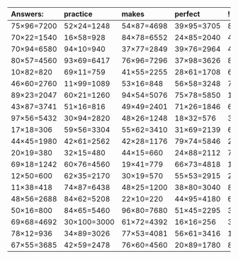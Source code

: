 | Answers: | practice | makes | perfect | ! |
| :--- | :--- | :--- | :--- | :--- |
| 75×96=7200 | 52×24=1248 | 54×87=4698 | 39×95=3705 | 84×69=5796 | 
| 70×22=1540 | 16×58=928 | 84×78=6552 | 24×85=2040 | 49×89=4361 | 
| 70×94=6580 | 94×10=940 | 37×77=2849 | 39×76=2964 | 43×100=4300 | 
| 80×57=4560 | 93×69=6417 | 76×96=7296 | 37×98=3626 | 81×80=6480 | 
| 10×82=820 | 69×11=759 | 41×55=2255 | 28×61=1708 | 64×88=5632 | 
| 46×60=2760 | 11×99=1089 | 53×16=848 | 56×58=3248 | 73×66=4818 | 
| 89×23=2047 | 60×21=1260 | 94×54=5076 | 75×78=5850 | 100×64=6400 | 
| 43×87=3741 | 51×16=816 | 49×49=2401 | 71×26=1846 | 64×48=3072 | 
| 97×56=5432 | 30×94=2820 | 48×26=1248 | 18×32=576 | 35×34=1190 | 
| 17×18=306 | 59×56=3304 | 55×62=3410 | 31×69=2139 | 68×37=2516 | 
| 44×45=1980 | 42×61=2562 | 42×28=1176 | 79×74=5846 | 21×98=2058 | 
| 20×19=380 | 32×15=480 | 44×15=660 | 24×88=2112 | 78×29=2262 | 
| 69×18=1242 | 60×76=4560 | 19×41=779 | 66×73=4818 | 17×34=578 | 
| 12×50=600 | 62×35=2170 | 30×19=570 | 55×53=2915 | 29×58=1682 | 
| 11×38=418 | 74×87=6438 | 48×25=1200 | 38×80=3040 | 80×89=7120 | 
| 48×56=2688 | 84×62=5208 | 22×10=220 | 44×95=4180 | 67×84=5628 | 
| 50×16=800 | 84×65=5460 | 96×80=7680 | 51×45=2295 | 32×53=1696 | 
| 69×68=4692 | 30×100=3000 | 61×72=4392 | 16×16=256 | 39×83=3237 | 
| 78×12=936 | 34×89=3026 | 77×53=4081 | 56×61=3416 | 17×88=1496 | 
| 67×55=3685 | 42×59=2478 | 76×60=4560 | 20×89=1780 | 84×48=4032 | 
